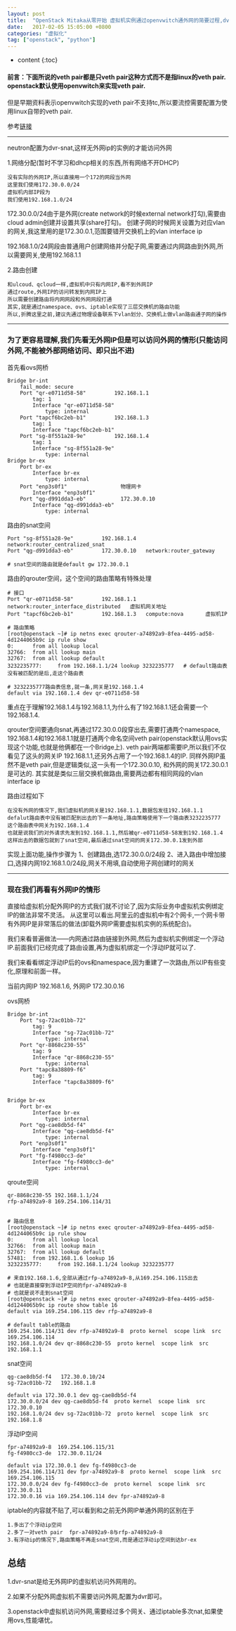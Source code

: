 ```yaml
---
layout: post
title:  "OpenStack Mitaka从零开始 虚拟机实例通过openvwitch通外网的简要过程,dvr与dvr-snat的区别"
date:   2017-02-05 15:05:00 +0800
categories: "虚拟化"
tag: ["openstack", "python"]
---
```


* content
{:toc}


#### 前言：下面所说的veth pair都是只veth pair这种方式而不是指linux的veth pair. openstack默认使用openvwitch来实现veth pair.
但是早期资料表示openvwitch实现的veth pair不支持tc,所以要流控需要配置为使用linux自带的veth pair.

参考[链接](http://bingotree.cn/?p=708&utm_source=tuicool&utm_medium=referral)

---

neutron配置为dvr-snat,这样无外网ip的实例的才能访问外网

1.网络分配(暂时不学习和dhcp相关的东西,所有网络不开DHCP)

    没有实际的外网IP,所以直接用一个172的网段当外网
    这里我们使用172.30.0.0/24
    虚拟机内部IP段为
    我们使用192.168.1.0/24  

172.30.0.0/24由于是外网(create network的时候external network打勾),需要由cloud admin创建并设置共享(share打勾)。
创建子网的时候网关设置为对应vlan的网关,我这里用的是172.30.0.1,范围要错开交换机上的vlan interface ip

192.168.1.0/24网段由普通用户创建网络并分配子网,需要通过内网路由到外网,所以需要网关,使用192.168.1.1


2.路由创建

    和ulcoud、qcloud一样,虚拟机中只有内网IP,看不到外网IP
    通过route,外网IP的访问转发到内网IP上
    所以需要创建路由将内网网段和外网网段打通
    其实,就是通过namespace、ovs、iptable实现了三层交换机的路由功能
    所以,折腾这里之前,建议先通过物理设备联系下vlan划分、交换机上做vlan路由通子网的操作

---

### 为了更容易理解,我们先看无外网IP但是可以访问外网的情形(只能访问外网,不能被外部网络访问、即只出不进)

首先看ovs网桥

    Bridge br-int
        fail_mode: secure
        Port "qr-e0711d58-58"         192.168.1.1
            tag: 1
            Interface "qr-e0711d58-58"
                type: internal
        Port "tapcf6bc2eb-b1"		  192.168.1.3
            tag: 1
            Interface "tapcf6bc2eb-b1"
        Port "sg-8f551a28-9e"         192.168.1.4
            tag: 1
            Interface "sg-8f551a28-9e"
                type: internal
    Bridge br-ex
        Port br-ex
            Interface br-ex
                type: internal
        Port "enp3s0f1"                 物理网卡
            Interface "enp3s0f1"
        Port "qg-d991dda3-eb"           172.30.0.10
            Interface "qg-d991dda3-eb"
                type: internal

路由的snat空间

    Port "sg-8f551a28-9e"         192.168.1.4	network:router_centralized_snat
    Port "qg-d991dda3-eb"         172.30.0.10	network:router_gateway

    # snat空间的路由就是default gw 172.30.0.1

路由的qrouter空间，这个空间的路由策略有特殊处理

    # 接口
    Port "qr-e0711d58-58"         192.168.1.1	network:router_interface_distributed   虚拟机网关地址
    Port "tapcf6bc2eb-b1"		  192.168.1.3	compute:nova       虚拟机IP  

    # 路由策略
    [root@openstack ~]# ip netns exec qrouter-a74892a9-8fea-4495-ad58-4d1244065b9c ip rule show
    0:      from all lookup local
    32766:  from all lookup main
    32767:  from all lookup default
    3232235777:     from 192.168.1.1/24 lookup 3232235777   # default路由表没有被匹配的是后,走这个路由表

    # 3232235777路由表信息,就一条,网关是192.168.1.4
    default via 192.168.1.4 dev qr-e0711d58-58


重点在于理解192.168.1.4与192.168.1.1,为什么有了192.168.1.1还会需要一个192.168.1.4.

qrouter空间要通向snat,再通过172.30.0.0段穿出去,需要打通两个namespace,
192.168.1.4和192.168.1.1就是打通两个命名空间veth pair(openstack默认用ovs实现这个功能,也就是他俩都在一个Bridge上).
veth pair两端都需要IP,所以我们不仅看见了这头的网关IP 192.168.1.1,还另外占用了一个192.168.1.4的IP.
同样外网IP虽然不是veth pair,但是逻辑类似,这一头有一个172.30.0.10, 和外网的网关172.30.0.1是可达的.
其实就是类似三层交换机做路由,需要两边都有相同网段的vlan interface ip

路由过程如下

    在没有外网的情况下,我们虚拟机的网关是192.168.1.1,数据包发往192.168.1.1
    defalut路由表中没有被匹配到出去的下一条地址,路由策略使用下一个路由表3232235777
    这个路由表中网关为192.168.1.4
    也就是说我们的对外请求先发到192.168.1.1,然后被qr-e0711d58-58发到192.168.1.4
    这样出去的数据包就到了snat空间,最后通过snat空间的网关172.30.0.1发到外部


实现上面功能,操作步骤为
1、创建路由,选172.30.0.0/24段
2、进入路由中增加接口,选择内网192.168.1.0/24段,网关不用填,自动使用子网创建时的网关

---

### 现在我们再看有外网IP的情形

直接给虚拟机分配外网IP的方式我们就不讨论了,因为实际业务中虚拟机实例绑定IP的做法非常不灵活。
从这里可以看出.阿里云的虚拟机中有2个网卡,一个网卡带有外网IP是非常落后的做法(卸载外网IP需要虚拟机实例的系统配合)。

我们来看普遍做法——内网通过路由链接到外网,然后为虚拟机实例绑定一个浮动IP.前面我们已经完成了路由设置,再为虚拟机绑定一个浮动IP就可以了.

我们来看看绑定浮动IP后的ovs和namespace,因为重建了一次路由,所以IP有些变化,原理和前面一样。


当前内网IP 192.168.1.6, 外网IP 172.30.0.16


ovs网桥

    Bridge br-int
        Port "sg-72ac01bb-72"
            tag: 9
            Interface "sg-72ac01bb-72"
                type: internal
        Port "qr-8868c230-55"
            tag: 9
            Interface "qr-8868c230-55"
                type: internal
        Port "tapc8a38809-f6"
            tag: 9
            Interface "tapc8a38809-f6"


    Bridge br-ex
        Port br-ex
            Interface br-ex
                type: internal
        Port "qg-cae8db5d-f4"
            Interface "qg-cae8db5d-f4"
                type: internal
        Port "enp3s0f1"
            Interface "enp3s0f1"
        Port "fg-f4980cc3-de"
            Interface "fg-f4980cc3-de"
                type: internal


qroute空间

    qr-8868c230-55 192.168.1.1/24
    rfp-a74892a9-8 169.254.106.114/31


    # 路由信息
    [root@openstack ~]# ip netns exec qrouter-a74892a9-8fea-4495-ad58-4d1244065b9c ip rule show
    0:      from all lookup local
    32766:  from all lookup main
    32767:  from all lookup default
    57481:  from 192.168.1.6 lookup 16
    3232235777:     from 192.168.1.1/24 lookup 3232235777

    # 来自192.168.1.6,全部从通过rfp-a74892a9-8,从169.254.106.115出去
    # 也就是直接穿到浮动IP空间的fpr-a74892a9-8
    # 也就是说不走到snat空间
    [root@openstack ~]# ip netns exec qrouter-a74892a9-8fea-4495-ad58-4d1244065b9c ip route show table 16
    default via 169.254.106.115 dev rfp-a74892a9-8

    # default table的路由
    169.254.106.114/31 dev rfp-a74892a9-8  proto kernel  scope link  src 169.254.106.114
    192.168.1.0/24 dev qr-8868c230-55  proto kernel  scope link  src 192.168.1.1

snat空间

    qg-cae8db5d-f4   172.30.0.10/24
    sg-72ac01bb-72   192.168.1.8

    default via 172.30.0.1 dev qg-cae8db5d-f4
    172.30.0.0/24 dev qg-cae8db5d-f4  proto kernel  scope link  src 172.30.0.10
    192.168.1.0/24 dev sg-72ac01bb-72  proto kernel  scope link  src 192.168.1.8


浮动IP空间

    fpr-a74892a9-8  169.254.106.115/31
    fg-f4980cc3-de  172.30.0.11/24

    default via 172.30.0.1 dev fg-f4980cc3-de
    169.254.106.114/31 dev fpr-a74892a9-8  proto kernel  scope link  src 169.254.106.115
    172.30.0.0/24 dev fg-f4980cc3-de  proto kernel  scope link  src 172.30.0.11
    172.30.0.16 via 169.254.106.114 dev fpr-a74892a9-8

iptable的内容就不贴了,可以看到和之前无外网IP单通外网的区别在于

    1.多出了个浮动ip空间
    2.多了一对veth pair  fpr-a74892a9-8与rfp-a74892a9-8
    3.有浮动ip的情况下,路由策略不再走snat空间,而是通过浮动ip空间到达br-ex


## 总结
1.dvr-snat是给无外网IP的虚拟机访问外网用的。

2.如果不分配外网虚拟机不需要访问外网,配置为dvr即可。

3.openstack中虚拟机访问外网,需要经过多个网关、通过iptable多次nat,如果使用ovs,性能堪忧。
